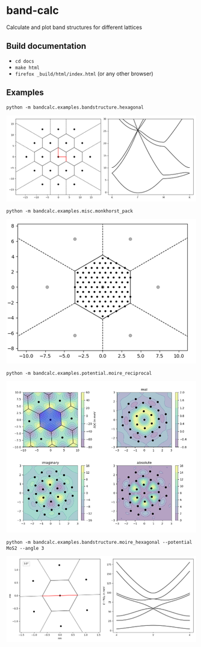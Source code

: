 # band-calc
Calculate and plot band structures for different lattices

## Build documentation

 * `cd docs`
 * `make html`
 * `firefox _build/html/index.html` (or any other browser)

## Examples
```
python -m bandcalc.examples.bandstructure.hexagonal
```
![image of band structure](example_images/hexagonal_band_structure.png?raw=true)

```
python -m bandcalc.examples.misc.monkhorst_pack
```
![image of monkhorst pack lattice](example_images/monkhorst_pack_lattice.png?raw=true)

```
python -m bandcalc.examples.potential.moire_reciprocal
```
![image of moire potentials](example_images/moire_potential.png?raw=true)

```
python -m bandcalc.examples.bandstructure.moire_hexagonal --potential MoS2 --angle 3
```
![image of moire potentials](example_images/moire_bandstructure.png?raw=true)
